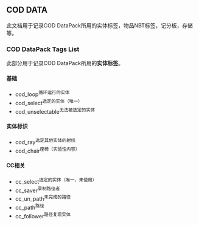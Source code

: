 ## COD DATA
此文档用于记录COD DataPack所用的实体标签，物品NBT标签，记分板，存储等。
### COD DataPack Tags List
此部分用于记录COD DataPack所用的**实体标签**。
#### 基础
- cod_loop<sup>循环运行的实体</sup>
- cod_select<sup>选定的实体（唯一）</sup>
- cod_unselectable<sup>无法被选定的实体</sup>

#### 实体标识
- cod_ray<sup>选定其他实体的射线</sup>
- cod_chair<sup>座椅（实验性内容）</sup>

#### CC相关
- cc_select<sup>选定的实体（唯一，未使用）</sup>
- cc_saver<sup>录制路径者</sup>
- cc_un_path<sup>未完成的路径</sup>
- cc_path<sup>路径</sup>
- cc_follower<sup>路径复现实体</sup>